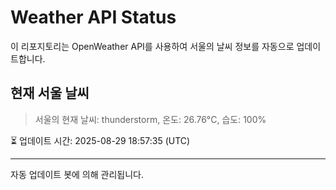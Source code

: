
# Weather API Status

이 리포지토리는 OpenWeather API를 사용하여 서울의 날씨 정보를 자동으로 업데이트합니다.

## 현재 서울 날씨
> 서울의 현재 날씨: thunderstorm, 온도: 26.76°C, 습도: 100%

⏳ 업데이트 시간: 2025-08-29 18:57:35 (UTC)

---
자동 업데이트 봇에 의해 관리됩니다.
